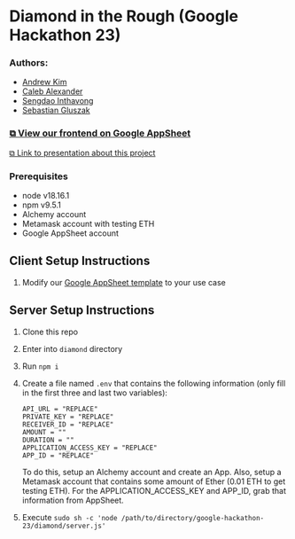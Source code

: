# Diamond in the Rough (Google Hackathon 23)

### Authors:

-   [Andrew Kim](https://www.linkedin.com/in/ahkim3/)
-   [Caleb Alexander](https://www.linkedin.com/in/student-caleb-alexander/)
-   [Sengdao Inthavong](https://www.linkedin.com/in/sengdao-inthavong/)
-   [Sebastian Gluszak](https://www.linkedin.com/in/sebastiangluszak/)

### [⧉ View our frontend on Google AppSheet](https://www.appsheet.com/start/3f5953e5-4265-4f0b-8853-7b523b6b2407)

[⧉ Link to presentation about this project](https://docs.google.com/presentation/d/1XK0-fwrsbcD1GnM9GglqR-h3aq18DZ2b263rN91W2Bs/edit?usp=sharing)

### Prerequisites

-   node v18.16.1
-   npm v9.5.1
-   Alchemy account
-   Metamask account with testing ETH
-   Google AppSheet account

## Client Setup Instructions

1. Modify our [Google AppSheet template](https://www.appsheet.com/start/3f5953e5-4265-4f0b-8853-7b523b6b2407) to your use case

## Server Setup Instructions

1. Clone this repo
2. Enter into `diamond` directory
3. Run `npm i`
4. Create a file named `.env` that contains the following information (only fill in the first three and last two variables):

    ```
    API_URL = "REPLACE"
    PRIVATE_KEY = "REPLACE"
    RECEIVER_ID = "REPLACE"
    AMOUNT = ""
    DURATION = ""
    APPLICATION_ACCESS_KEY = "REPLACE"
    APP_ID = "REPLACE"
    ```

    To do this, setup an Alchemy account and create an App. Also, setup a Metamask account that contains some amount of Ether (0.01 ETH to get testing ETH). For the APPLICATION_ACCESS_KEY and APP_ID, grab that information from AppSheet.

5. Execute `sudo sh -c 'node /path/to/directory/google-hackathon-23/diamond/server.js'`
